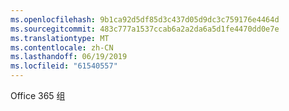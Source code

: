 ```yaml
---
ms.openlocfilehash: 9b1ca92d5df85d3c437d05d9dc3c759176e4464d
ms.sourcegitcommit: 483c777a1537ccab6a2a2da6a5d1fe4470dd0e7e
ms.translationtype: MT
ms.contentlocale: zh-CN
ms.lasthandoff: 06/19/2019
ms.locfileid: "61540557"
---
```

Office 365 组